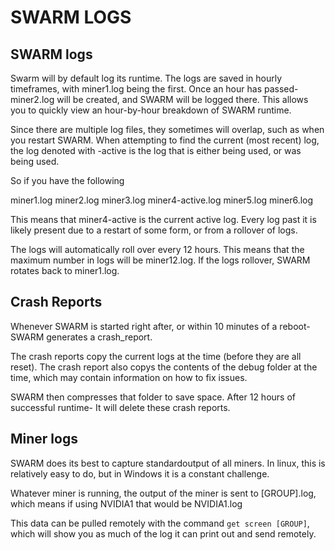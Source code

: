 # SWARM LOGS

## SWARM logs
Swarm will by default log its runtime. The logs are saved in hourly timeframes, with miner1.log being the first.
Once an hour has passed- miner2.log will be created, and SWARM will be logged there. This allows you to quickly
view an hour-by-hour breakdown of SWARM runtime.

Since there are multiple log files, they sometimes will overlap, such as when you restart SWARM. When attempting
to find the current (most recent) log, the log denoted with -active is the log that is either being used,
or was being used.

So if you have the following

miner1.log
miner2.log
miner3.log
miner4-active.log
miner5.log
miner6.log

This means that miner4-active is the current active log. Every log past it is likely present due to a restart
of some form, or from a rollover of logs.

The logs will automatically roll over every 12 hours. This means that the maximum number in logs will be
miner12.log. If the logs rollover, SWARM rotates back to miner1.log.


## Crash Reports

Whenever SWARM is started right after, or within 10 minutes of a reboot- SWARM generates a crash_report.

The crash reports copy the current logs at the time (before they are all reset). The crash report
also copys the contents of the debug folder at the time, which may contain information on how 
to fix issues.

SWARM then compresses that folder to save space. After 12 hours of successful runtime- It will
delete these crash reports.

## Miner logs
SWARM does its best to capture standardoutput of all miners. In linux, this is relatively easy to do,
but in Windows it is a constant challenge.

Whatever miner is running, the output of the miner is sent to [GROUP].log, which means if using NVIDIA1
that would be NVIDIA1.log

This data can be pulled remotely with the command ``get screen [GROUP]``, which will show you as much of
the log it can print out and send remotely.
